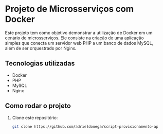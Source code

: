 # Projeto de Microsserviços com Docker

Este projeto tem como objetivo demonstrar a utilização de Docker em um cenário de microsserviços. Ele consiste na criação de uma aplicação simples que conecta um servidor web PHP a um banco de dados MySQL, além de ser orquestrado por Nginx.

## Tecnologias utilizadas

- Docker
- PHP
- MySQL
- Nginx

## Como rodar o projeto

1. Clone este repositório:
   ```bash
   git clone https://github.com/adrieldonega/script-provisionamento-apache.git
